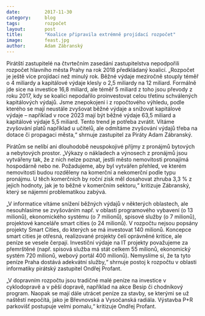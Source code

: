 ```yaml
---
date:         2017-11-30
category:     blog
tags:         rozpočet
layout:       post
title:        "Koalice připravila extrémně projídací rozpočet"
image:        feast.jpg
author:       Adam Zábranský
---
```


Pirátští zastupitelé na čtvrtečním zasedání zastupitelstva nepodpořili rozpočet hlavního města Prahy na rok 2018 předkládaný koalicí. „Rozpočet je ještě více projídací než minulý rok. Běžné výdaje meziročně stouply téměř o 4 miliardy a kapitálové výdaje klesly o 2,5 miliardy na 12 miliard. Formálně jde sice na investice 16,8 miliard, ale téměř 5 miliard z toho jsou převody z roku 2017, kdy se koalici nepodařilo proinvestovat celou třetinu schválených kapitálových výdajů. Jsme znepokojeni i z ropočtového výhledu, podle kterého se mají neustále zvyšovat běžné výdaje a snižovat kapitálové výdaje – například v roce 2023 mají být běžné výdaje 63,5 miliard a kapitálové výdaje 5,5 miliard. Tento trend je potřeba zvrátit. Vítáme zvyšování platů například u učitelů, ale odmítáme zvyšování výdajů třeba na dotace či propagaci města,“ shrnuje zastupitel za Piráty Adam Zábranský.

Pirátům se nelíbí ani dlouhodobě neuspokojivé příjmy z pronájmů bytových a nebytových prostor. „Výkazy o nákladech a výnosech z pronájmů jsou vytvářeny tak, že z nich nelze poznat, jestli město nemovitosti pronajímá hospodárně nebo ne. Požadujeme, aby byl vytvářen přehled, ve kterém nemovitosti budou rozděleny na komerční a nekomerční podle typu pronájmu. U těch komerčních by roční zisk měl dosahovat zhruba 3,3 % z jejich hodnoty, jak je to běžné v komerčním sektoru,“ kritizuje Zábranský, který se nájemní problematikou zabývá. 

„V informatice vítáme snížení běžných výdajů v některých oblastech, ale nesouhlasíme se zvyšováním např. v oblasti programového vybavení (o 13 milionů), ekonomického systému (o 7 milionů), spisové služby (o 7 milionů), projektové kanceláře smart cities (o 24 milionů). V rozpočtu nejsou popsány projekty Smart Cities, do kterých se má investovat 140 milionů. Koncepce smart cities je otřesná, realizované projekty čelí oprávněné kritice, ale peníze se vesele čerpají. Investiční výdaje na IT projekty považujeme za přemrštěné (např. spisová služba má stát celkem 55 milionů, ekonomický systém 720 milionů, webový portál 400 milionů). Nemyslíme si, že ta tyto peníze Praha dostává adekvátní služby,“ shrnuje postoj k rozpočtu v oblasti informatiky pirátský zastupitel Ondřej Profant.

„V dopravním rozpočtu jsou tradičné malé peníze na investice v cyklodopravě a v pěší dopravě, například na akce Besip či chodníkový program. Naopak se mají dále utrácet peníze za stavby, se kterými se už naštěstí nepočítá, jako je Břevnovská a Vysočanská radiála. Výstavba P+R parkovišť postupuje velmi pomalu,“ kritizuje Ondřej Profant.


